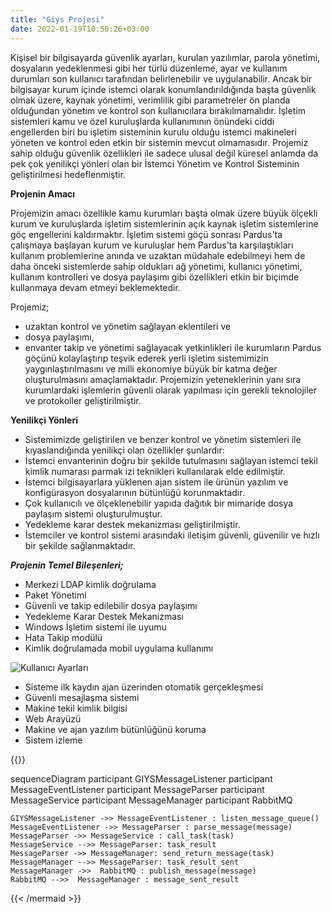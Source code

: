 ```yaml
---
title: "Giys Projesi"
date: 2022-01-19T10:50:26+03:00
---
```





Kişisel bir bilgisayarda güvenlik ayarları, kurulan yazılımlar, parola yönetimi, dosyaların yedeklenmesi gibi her türlü düzenleme, ayar ve kullanım durumları son kullanıcı tarafından belirlenebilir ve uygulanabilir. Ancak bir bilgisayar kurum içinde istemci olarak konumlandırıldığında başta
güvenlik olmak üzere, kaynak yönetimi, verimlilik gibi parametreler ön planda olduğundan yönetim ve kontrol son kullanıcılara bırakılmamalıdır.
İşletim sistemleri kamu ve özel kuruluşlarda kullanımının önündeki ciddi engellerden biri bu işletim sisteminin kurulu olduğu istemci makineleri yöneten ve kontrol eden
etkin bir sistemin mevcut olmamasıdır. Projemiz sahip olduğu güvenlik özellikleri ile sadece ulusal değil küresel anlamda da pek çok yenilikçi
yönleri olan bir İstemci Yönetim ve Kontrol Sisteminin geliştirilmesi hedeflenmiştir.

**Projenin Amacı**

Projemizin amacı özellikle kamu kurumları başta olmak üzere büyük ölçekli kurum ve kuruluşlarda işletim sistemlerinin açık kaynak işletim sistemlerine göç
engellerini kaldırmaktır. İşletim sistemi göçü sonrası Pardus'ta çalışmaya başlayan kurum ve kuruluşlar hem Pardus'ta karşılaştıkları kullanım
problemlerine anında ve uzaktan müdahale edebilmeyi hem de daha önceki sistemlerde sahip oldukları ağ yönetimi, kullanıcı yönetimi, kullanım
kontrolleri ve dosya paylaşımı gibi özellikleri etkin bir biçimde kullanmaya devam etmeyi beklemektedir. 

Projemiz;

* uzaktan kontrol ve yönetim sağlayan eklentileri ve
* dosya paylaşımı,
* envanter takip ve yönetimi 
sağlayacak yetkinlikleri ile kurumların Pardus göçünü kolaylaştırıp teşvik ederek
yerli işletim sistemimizin yaygınlaştırılmasını ve milli ekonomiye büyük bir katma değer oluşturulmasını amaçlamaktadır. Projemizin yeteneklerinin
yanı sıra kurumlardaki işlemlerin güvenli olarak yapılması için gerekli teknolojiler ve protokoller geliştirilmiştir.

**Yenilikçi Yönleri**

* Sistemimizde geliştirilen ve benzer kontrol ve yönetim sistemleri ile kıyaslandığında yenilikçi olan özellikler şunlardır:
* İstemci envanterinin doğru bir şekilde tutulmasını sağlayan istemci tekil kimlik numarası parmak izi teknikleri kullanılarak elde edilmiştir.
* İstemci bilgisayarlara yüklenen ajan sistem ile ürünün yazılım ve konfigürasyon dosyalarının bütünlüğü korunmaktadır.
* Çok kullanıcılı ve ölçeklenebilir yapıda dağıtık bir mimaride dosya paylaşım sistemi oluşturulmuştur.
* Yedekleme karar destek mekanizması geliştirilmiştir.
* İstemciler ve kontrol sistemi arasındaki iletişim güvenli, güvenilir ve hızlı bir şekilde sağlanmaktadır.

***Projenin Temel Bileşenleri;***

- Merkezi LDAP kimlik doğrulama
- Paket Yönetimi
- Güvenli ve takip edilebilir dosya paylaşımı
- Yedekleme Karar Destek Mekanizması
- Windows İşletim sistemi ile uyumu
- Hata Takip modülü
- Kimlik doğrulamada mobil uygulama kullanımı

![Kullanıcı Ayarları](/server/OTP.gif#center-picture)

- Sisteme ilk kaydın ajan üzerinden otomatik gerçekleşmesi
- Güvenli mesajlaşma sistemi
- Makine tekil kimlik bilgisi
- Web Arayüzü
- Makine ve ajan yazılım bütünlüğünü koruma
- Sistem izleme


{{<mermaid align="left">}}

sequenceDiagram
    participant GIYSMessageListener
    participant MessageEventListener
    participant MessageParser
    participant MessageService
    participant MessageManager
    participant RabbitMQ

    GIYSMessageListener ->> MessageEventListener : listen_message_queue()
    MessageEventListener ->> MessageParser : parse_message(message)
    MessageParser ->> MessageService : call_task(task)
    MessageService -->> MessageParser: task_result
    MessageParser ->> MessageManager: send_return_message(task)
    MessageManager -->> MessageParser: task_result_sent
    MessageManager ->>  RabbitMQ : publish_message(message)
    RabbitMQ -->>  MessageManager : message_sent_result
{{< /mermaid >}}